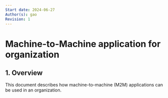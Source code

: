 ```yaml
---
Start date: 2024-06-27
Author(s): gao
Revision: 1
---
```


# Machine-to-Machine application for organization

## 1. Overview

This document describes how machine-to-machine (M2M) applications can be used in an organization.
